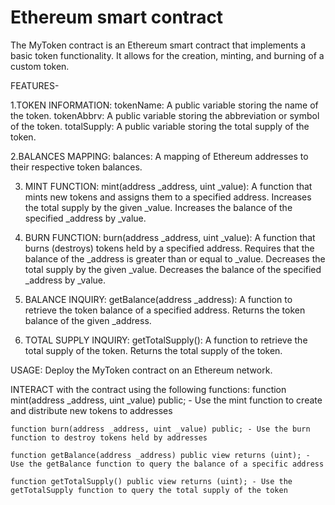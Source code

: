 # Ethereum smart contract

The MyToken contract is an Ethereum smart contract that implements a basic token functionality. It allows for the creation, minting, and burning of a custom token.

FEATURES-

1.TOKEN INFORMATION: tokenName: A public variable storing the name of the token. tokenAbbrv: A public variable storing the abbreviation or symbol of the token. totalSupply: A public variable storing the total supply of the token.

2.BALANCES MAPPING: balances: A mapping of Ethereum addresses to their respective token balances.

3. MINT FUNCTION: mint(address _address, uint _value): A function that mints new tokens and assigns them to a specified address. Increases the total supply by the given _value. Increases the balance of the specified _address by _value.

4. BURN FUNCTION: burn(address _address, uint _value): A function that burns (destroys) tokens held by a specified address. Requires that the balance of the _address is greater than or equal to _value. Decreases the total supply by the given _value. Decreases the balance of the specified _address by _value.

5. BALANCE INQUIRY: getBalance(address _address): A function to retrieve the token balance of a specified address. Returns the token balance of the given _address.

6. TOTAL SUPPLY INQUIRY: getTotalSupply(): A function to retrieve the total supply of the token. Returns the total supply of the token.

USAGE: Deploy the MyToken contract on an Ethereum network.

INTERACT with the contract using the following functions: function mint(address _address, uint _value) public; - Use the mint function to create and distribute new tokens to addresses
    
    function burn(address _address, uint _value) public; - Use the burn function to destroy tokens held by addresses
    
    function getBalance(address _address) public view returns (uint); - Use the getBalance function to query the balance of a specific address
    
    function getTotalSupply() public view returns (uint); - Use the getTotalSupply function to query the total supply of the token



